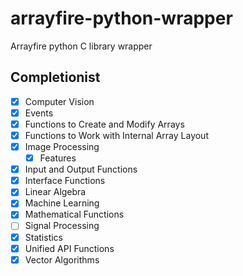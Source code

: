 # arrayfire-python-wrapper

Arrayfire python C library wrapper

## Completionist

- [x] Computer Vision
- [x] Events
- [x] Functions to Create and Modify Arrays
- [x] Functions to Work with Internal Array Layout
- [x] Image Processing
  - [x] Features
- [x] Input and Output Functions
- [x] Interface Functions
- [x] Linear Algebra
- [x] Machine Learning
- [x] Mathematical Functions
- [ ] Signal Processing
- [x] Statistics
- [x] Unified API Functions
- [x] Vector Algorithms
